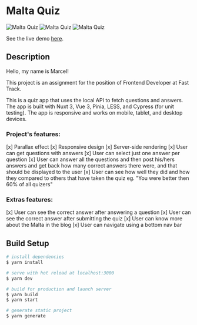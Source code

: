 # Malta Quiz

![Malta Quiz](https://raw.githubusercontent.com/marcelxv/malta-quiz/public/img/repo-imgs/repo_001.png)
![Malta Quiz](https://raw.githubusercontent.com/marcelxv/malta-quiz/public/img/repo-imgs/repo_002.png)
![Malta Quiz](https://raw.githubusercontent.com/marcelxv/malta-quiz/public/img/repo-imgs/repo_003.png)

See the live demo [here](https://malta-quiz.vercel.app/).

## Description

Hello, my name is Marcel!

This project is an assignment for the position of Frontend Developer at Fast Track.

This is a quiz app that uses the local API to fetch questions and answers. The app is built with Nuxt 3, Vue 3, Pinia, LESS, and Cypress (for unit testing). The app is responsive and works on mobile, tablet, and desktop devices.

### Project's features:

[x] Parallax effect
[x] Responsive design
[x] Server-side rendering
[x] User can get questions with answers
[x] User can select just one answer per question
[x] User can answer all the questions and then post his/hers answers and get back how many correct answers there were, and that should be displayed to the user
[x] User can see how well they did and how they compared to others that have taken the quiz eg. "You were better then 60% of all quizers"

### Extras features:

[x] User can see the correct answer after answering a question
[x] User can see the correct answer after submitting the quiz
[x] User can know more about the Malta in the blog
[x] User can navigate using a bottom nav bar

## Build Setup

```bash
# install dependencies
$ yarn install

# serve with hot reload at localhost:3000
$ yarn dev

# build for production and launch server
$ yarn build
$ yarn start

# generate static project
$ yarn generate
```
